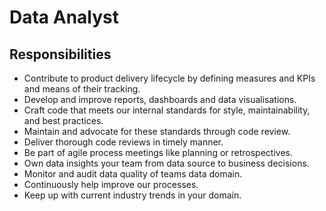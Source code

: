 # Data Analyst

## Responsibilities

- Contribute to product delivery lifecycle by defining measures and KPIs and means of their tracking.
- Develop and improve reports, dashboards and data visualisations.
- Craft code that meets our internal standards for style, maintainability, and best practices.
- Maintain and advocate for these standards through code review.
- Deliver thorough code reviews in timely manner.
- Be part of agile process meetings like planning or retrospectives.
- Own data insights your team from data source to business decisions.
- Monitor and audit data quality of teams data domain.
- Continuously help improve our processes.
- Keep up with current industry trends in your domain.
